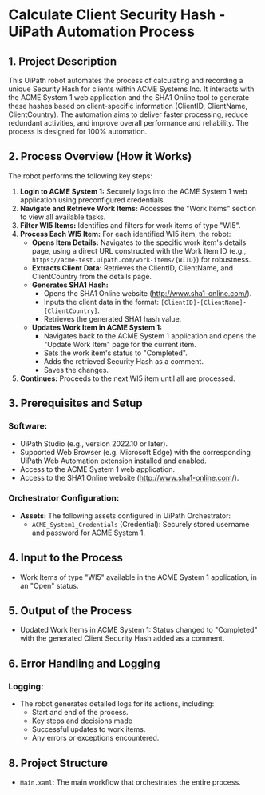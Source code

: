 # Calculate Client Security Hash - UiPath Automation Process

## 1. Project Description

This UiPath robot automates the process of calculating and recording a unique Security Hash for clients within ACME Systems Inc. It interacts with the ACME System 1 web application and the SHA1 Online tool to generate these hashes based on client-specific information (ClientID, ClientName, ClientCountry). The automation aims to deliver faster processing, reduce redundant activities, and improve overall performance and reliability. The process is designed for 100% automation.

## 2. Process Overview (How it Works)

The robot performs the following key steps:

1.  **Login to ACME System 1:** Securely logs into the ACME System 1 web application using preconfigured credentials.
2.  **Navigate and Retrieve Work Items:** Accesses the "Work Items" section to view all available tasks.
3.  **Filter WI5 Items:** Identifies and filters for work items of type "WI5".
4.  **Process Each WI5 Item:** For each identified WI5 item, the robot:
    * **Opens Item Details:** Navigates to the specific work item's details page, using a direct URL constructed with the Work Item ID (e.g., `https://acme-test.uipath.com/work-items/{WIID}`) for robustness.
    * **Extracts Client Data:** Retrieves the ClientID, ClientName, and ClientCountry from the details page.
    * **Generates SHA1 Hash:**
        * Opens the SHA1 Online website (http://www.sha1-online.com/).
        * Inputs the client data in the format: `[ClientID]-[ClientName]-[ClientCountry]`.
        * Retrieves the generated SHA1 hash value.
    * **Updates Work Item in ACME System 1:**
        * Navigates back to the ACME System 1 application and opens the "Update Work Item" page for the current item.
        * Sets the work item's status to "Completed".
        * Adds the retrieved Security Hash as a comment.
        * Saves the changes.
5.  **Continues:** Proceeds to the next WI5 item until all are processed.

## 3. Prerequisites and Setup

### Software:
* UiPath Studio (e.g., version 2022.10 or later).
* Supported Web Browser (e.g. Microsoft Edge) with the corresponding UiPath Web Automation extension installed and enabled.
* Access to the ACME System 1 web application.
* Access to the SHA1 Online website (http://www.sha1-online.com/).

### Orchestrator Configuration:
* **Assets:** The following assets configured in UiPath Orchestrator:
    * `ACME_System1_Credentials` (Credential): Securely stored username and password for ACME System 1.

## 4. Input to the Process

* Work Items of type "WI5" available in the ACME System 1 application, in an "Open" status.

## 5. Output of the Process

* Updated Work Items in ACME System 1: Status changed to "Completed" with the generated Client Security Hash added as a comment.


## 6. Error Handling and Logging
### Logging:
* The robot generates detailed logs for its actions, including:
    * Start and end of the process.
    * Key steps and decisions made
    * Successful updates to work items.
    * Any errors or exceptions encountered.

## 8. Project Structure

* `Main.xaml`: The main workflow that orchestrates the entire process.

